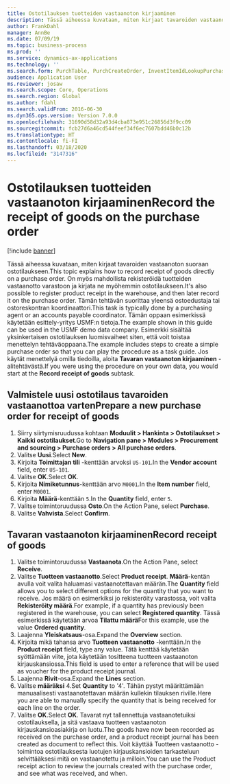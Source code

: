 ```yaml
---
title: Ostotilauksen tuotteiden vastaanoton kirjaaminen
description: Tässä aiheessa kuvataan, miten kirjaat tavaroiden vastaanoton suoraan ostotilaukseen.
author: FrankDahl
manager: AnnBe
ms.date: 07/09/19
ms.topic: business-process
ms.prod: ''
ms.service: dynamics-ax-applications
ms.technology: ''
ms.search.form: PurchTable, PurchCreateOrder, InventItemIdLookupPurchase, PurchEditLines
audience: Application User
ms.reviewer: josaw
ms.search.scope: Core, Operations
ms.search.region: Global
ms.author: fdahl
ms.search.validFrom: 2016-06-30
ms.dyn365.ops.version: Version 7.0.0
ms.openlocfilehash: 31690d58d32a93d4cba873e951c26856d3f9cc09
ms.sourcegitcommit: fcb27d6a46cd544feef34f6ec7607bdd46b0c12b
ms.translationtype: HT
ms.contentlocale: fi-FI
ms.lasthandoff: 03/18/2020
ms.locfileid: "3147316"
---
```

# <a name="record-the-receipt-of-goods-on-the-purchase-order"></a><span data-ttu-id="af9ed-103">Ostotilauksen tuotteiden vastaanoton kirjaaminen</span><span class="sxs-lookup"><span data-stu-id="af9ed-103">Record the receipt of goods on the purchase order</span></span>

[!include [banner](../../includes/banner.md)]

<span data-ttu-id="af9ed-104">Tässä aiheessa kuvataan, miten kirjaat tavaroiden vastaanoton suoraan ostotilaukseen.</span><span class="sxs-lookup"><span data-stu-id="af9ed-104">This topic explains how to record receipt of goods directly on a purchase order.</span></span> <span data-ttu-id="af9ed-105">On myös mahdollista rekisteröidä tuotteiden vastaanotto varastoon ja kirjata ne myöhemmin ostotilaukseen.</span><span class="sxs-lookup"><span data-stu-id="af9ed-105">It's also possible to register product receipt in the warehouse, and then later record it on the purchase order.</span></span> <span data-ttu-id="af9ed-106">Tämän tehtävän suorittaa yleensä ostoedustaja tai ostoreskontran koordinaattori.</span><span class="sxs-lookup"><span data-stu-id="af9ed-106">This task is typically done by a purchasing agent or an accounts payable coordinator.</span></span> <span data-ttu-id="af9ed-107">Tämän oppaan esimerkissä käytetään esittely-yritys USMF:n tietoja.</span><span class="sxs-lookup"><span data-stu-id="af9ed-107">The example shown in this guide can be used in the USMF demo data company.</span></span> <span data-ttu-id="af9ed-108">Esimerkki sisältää yksinkertaisen ostotilauksen luomisvaiheet siten, että voit toistaa menettelyn tehtäväoppaana.</span><span class="sxs-lookup"><span data-stu-id="af9ed-108">The example includes steps to create a simple purchase order so that you can play the procedure as a task guide.</span></span> <span data-ttu-id="af9ed-109">Jos käytät menettelyä omilla tiedoilla, aloita **Tavaran vastaanoton kirjaaminen** -alitehtävästä.</span><span class="sxs-lookup"><span data-stu-id="af9ed-109">If you were using the procedure on your own data, you would start at the **Record receipt of goods** subtask.</span></span>


## <a name="prepare-a-new-purchase-order-for-receipt-of-goods"></a><span data-ttu-id="af9ed-110">Valmistele uusi ostotilaus tavaroiden vastaanottoa varten</span><span class="sxs-lookup"><span data-stu-id="af9ed-110">Prepare a new purchase order for receipt of goods</span></span>
1. <span data-ttu-id="af9ed-111">Siirry siirtymisruudussa kohtaan **Moduulit > Hankinta > Ostotilaukset > Kaikki ostotilaukset**.</span><span class="sxs-lookup"><span data-stu-id="af9ed-111">Go to **Navigation pane > Modules > Procurement and sourcing > Purchase orders > All purchase orders**.</span></span>
2. <span data-ttu-id="af9ed-112">Valitse **Uusi**.</span><span class="sxs-lookup"><span data-stu-id="af9ed-112">Select **New**.</span></span>
3. <span data-ttu-id="af9ed-113">Kirjoita **Toimittajan tili** -kenttään arvoksi `US-101`.</span><span class="sxs-lookup"><span data-stu-id="af9ed-113">In the **Vendor account** field, enter `US-101`.</span></span>
4. <span data-ttu-id="af9ed-114">Valitse **OK**.</span><span class="sxs-lookup"><span data-stu-id="af9ed-114">Select **OK**.</span></span>
5. <span data-ttu-id="af9ed-115">Kirjoita **Nimiketunnus**-kenttään arvo `M0001`.</span><span class="sxs-lookup"><span data-stu-id="af9ed-115">In the **Item number** field, enter `M0001`.</span></span>
6. <span data-ttu-id="af9ed-116">Kirjoita **Määrä**-kenttään `5`.</span><span class="sxs-lookup"><span data-stu-id="af9ed-116">In the **Quantity** field, enter `5`.</span></span>
7. <span data-ttu-id="af9ed-117">Valitse toimintoruudussa **Osto**.</span><span class="sxs-lookup"><span data-stu-id="af9ed-117">On the Action Pane, select **Purchase**.</span></span>
8. <span data-ttu-id="af9ed-118">Valitse **Vahvista**.</span><span class="sxs-lookup"><span data-stu-id="af9ed-118">Select **Confirm**.</span></span>

## <a name="record-receipt-of-goods"></a><span data-ttu-id="af9ed-119">Tavaran vastaanoton kirjaaminen</span><span class="sxs-lookup"><span data-stu-id="af9ed-119">Record receipt of goods</span></span>
1. <span data-ttu-id="af9ed-120">Valitse toimintoruudussa **Vastaanota**.</span><span class="sxs-lookup"><span data-stu-id="af9ed-120">On the Action Pane, select **Receive**.</span></span>
2. <span data-ttu-id="af9ed-121">Valitse **Tuotteen vastaanotto**.</span><span class="sxs-lookup"><span data-stu-id="af9ed-121">Select **Product receipt**.</span></span> <span data-ttu-id="af9ed-122">**Määrä**-kentän avulla voit valita haluamasi vastaanotettavan määrän.</span><span class="sxs-lookup"><span data-stu-id="af9ed-122">The **Quantity** field allows you to select different options for the quantity that you want to receive.</span></span> <span data-ttu-id="af9ed-123">Jos määrä on esimerkiksi jo rekisteröity varastossa, voit valita **Rekisteröity määrä**.</span><span class="sxs-lookup"><span data-stu-id="af9ed-123">For example, if a quantity has previously been registered in the warehouse, you can select **Registered quantity**.</span></span> <span data-ttu-id="af9ed-124">Tässä esimerkissä käytetään arvoa **Tilattu määrä**</span><span class="sxs-lookup"><span data-stu-id="af9ed-124">For this example, use the value **Ordered quantity**.</span></span>
3. <span data-ttu-id="af9ed-125">Laajenna **Yleiskatsaus**-osa.</span><span class="sxs-lookup"><span data-stu-id="af9ed-125">Expand the **Overview** section.</span></span>
4. <span data-ttu-id="af9ed-126">Kirjoita mikä tahansa arvo **Tuotteen vastaanotto** -kenttään.</span><span class="sxs-lookup"><span data-stu-id="af9ed-126">In the **Product receipt** field, type any value.</span></span> <span data-ttu-id="af9ed-127">Tätä kenttää käytetään syöttämään viite, jota käytetään tositteena tuotteen vastaanoton kirjauskansiossa.</span><span class="sxs-lookup"><span data-stu-id="af9ed-127">This field is used to enter a reference that will be used as voucher for the product receipt journal.</span></span>  
5. <span data-ttu-id="af9ed-128">Laajenna **Rivit**-osa.</span><span class="sxs-lookup"><span data-stu-id="af9ed-128">Expand the **Lines** section.</span></span>
6. <span data-ttu-id="af9ed-129">Valitse **määräksi** 4.</span><span class="sxs-lookup"><span data-stu-id="af9ed-129">Set **Quantity** to '4'.</span></span> <span data-ttu-id="af9ed-130">Tähän pystyt määrittämään manuaalisesti vastaanotettavan määrän kullekin tilauksen riville.</span><span class="sxs-lookup"><span data-stu-id="af9ed-130">Here you are able to manually specify the quantity that is being received for each line on the order.</span></span>  
7. <span data-ttu-id="af9ed-131">Valitse **OK**.</span><span class="sxs-lookup"><span data-stu-id="af9ed-131">Select **OK**.</span></span> <span data-ttu-id="af9ed-132">Tavarat nyt tallennettuja vastaanotetuiksi ostotilauksella, ja sitä vastaava tuotteen vastaanoton kirjauskansioasiakirja on luotu.</span><span class="sxs-lookup"><span data-stu-id="af9ed-132">The goods have now been recorded as received on the purchase order, and a product receipt journal has been created as document to reflect this.</span></span> <span data-ttu-id="af9ed-133">Voit käyttää Tuotteen vastaanotto -toimintoa ostotilauksesta luotujen kirjauskansioiden tarkasteluun selvittääksesi mitä on vastaanotettu ja milloin.</span><span class="sxs-lookup"><span data-stu-id="af9ed-133">You can use the Product receipt action to review the journals created with the purchase order, and see what was received, and when.</span></span>  

